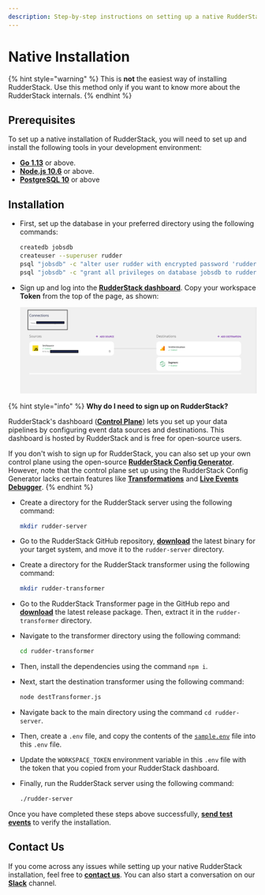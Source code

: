 ```yaml
---
description: Step-by-step instructions on setting up a native RudderStack installation.
---
```


# Native Installation

{% hint style="warning" %}
This is **not** the easiest way of installing RudderStack. Use this method only if you want to know more about the RudderStack internals.
{% endhint %}

## Prerequisites

To set up a native installation of RudderStack, you will need to set up and install the following tools in your development environment:

* [**Go 1.13**](https://golang.org/dl/) or above.
* [**Node.js 10.6**](https://nodejs.org/en/download/) or above.
* [**PostgreSQL 10**](https://www.postgresql.org/download/) or above

## Installation

* First, set up the database in your preferred directory using the following commands:

  ```bash
  createdb jobsdb
  createuser --superuser rudder
  psql "jobsdb" -c "alter user rudder with encrypted password 'rudder'";
  psql "jobsdb" -c "grant all privileges on database jobsdb to rudder";
  ```

* Sign up and log into the [**RudderStack dashboard**](https://app.rudderlabs.com/signup). Copy your workspace **Token** from the top of the page, as shown:

  ![](../../.gitbook/assets/screen-shot-2021-07-01-at-5.36.15-pm%20%283%29%20%283%29%20%282%29%20%283%29%20%283%29%20%283%29%20%283%29%20%283%29%20%281%29.png)

{% hint style="info" %}
**Why do I need to sign up on RudderStack?**

RudderStack's dashboard \([**Control Plane**](https://docs.rudderstack.com/get-started/rudderstack-architecture#control-plane)\) lets you set up your data pipelines by configuring event data sources and destinations. This dashboard is hosted by RudderStack and is free for open-source users.

If you don't wish to sign up for RudderStack, you can also set up your own control plane using the open-source [**RudderStack Config Generator**](../../user-guides/how-to-guides/rudderstack-config-generator.md). However, note that the control plane set up using the RudderStack Config Generator lacks certain features like [**Transformations**](../../adding-a-new-user-transformation-in-rudderstack/) and [**Live Events Debugger**](../../user-guides/how-to-guides/live-destination-event-debugger.md).
{% endhint %}

* Create a directory for the RudderStack server using the following command:

  ```bash
  mkdir rudder-server
  ```

* Go to the RudderStack GitHub repository, [**download**](https://github.com/rudderlabs/rudder-server/releases) the latest binary for your target system, and move it to the `rudder-server` directory. 
* Create a directory for the RudderStack transformer using the following command:

  ```bash
  mkdir rudder-transformer
  ```

* Go to the RudderStack Transformer page in the GitHub repo and [**download**](https://github.com/rudderlabs/rudder-transformer/releases) the latest release package. Then, extract it in the `rudder-transformer` directory. 
* Navigate to the transformer directory using the following command:

  ```bash
  cd rudder-transformer
  ```

* Then, install the dependencies using the command `npm i`.
* Next, start the destination transformer using the following command:

  ```bash
  node destTransformer.js
  ```

* Navigate back to the main directory using the command `cd rudder-server`.
* Then, create a `.env` file, and copy the contents of the [`sample.env`](https://github.com/rudderlabs/rudder-server/blob/master/config/sample.env) file into this `.env` file.
* Update the `WORKSPACE_TOKEN` environment variable in this `.env` file with the token that you copied from your RudderStack dashboard.
* Finally, run the RudderStack server using the following command:

  ```bash
  ./rudder-server
  ```

Once you have completed these steps above successfully, [**send test events**](https://docs.rudderstack.com/get-started/installing-and-setting-up-rudderstack#sending-test-events-to-verify-the-installation) to verify the installation.

## Contact Us

If you come across any issues while setting up your native RudderStack installation, feel free to [**contact us**](mailto:%20docs@rudderstack.com). You can also start a conversation on our [**Slack**](https://resources.rudderstack.com/join-rudderstack-slack) channel.


